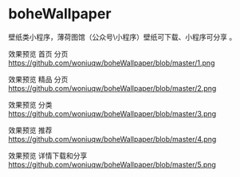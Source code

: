 # boheWallpaper
壁纸类小程序，薄荷图馆（公众号\小程序）壁纸可下载、小程序可分享 。

效果预览 首页  分页
https://github.com/woniuqw/boheWallpaper/blob/master/1.png

效果预览 精品 分页
https://github.com/woniuqw/boheWallpaper/blob/master/2.png

效果预览 分类
https://github.com/woniuqw/boheWallpaper/blob/master/3.png

效果预览 推荐
https://github.com/woniuqw/boheWallpaper/blob/master/4.png

效果预览 详情下载和分享
https://github.com/woniuqw/boheWallpaper/blob/master/5.png

